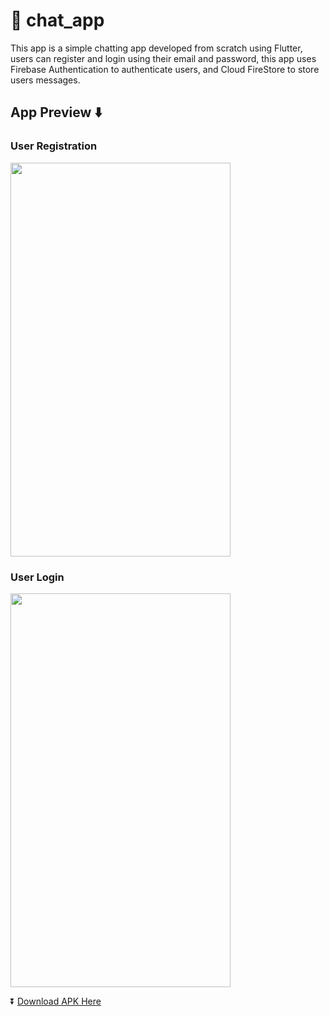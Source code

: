 # 💬 chat_app

This app is a simple chatting app developed from scratch using Flutter, users can register and login using their email and password, this app uses Firebase Authentication to authenticate users, and Cloud FireStore to store users messages.


## App Preview ⬇️

### User Registration
<img src="https://user-images.githubusercontent.com/74370799/167266333-8a2801e0-59ba-4a1c-95a9-00350b1af9fd.gif" width="352" height="630">

### User Login
<img src="https://user-images.githubusercontent.com/74370799/167264582-3574e104-63a7-4d53-8058-4d1df5ff0223.gif" width="352" height="630">

<br>

⏬ [Download APK Here](https://google.com)





